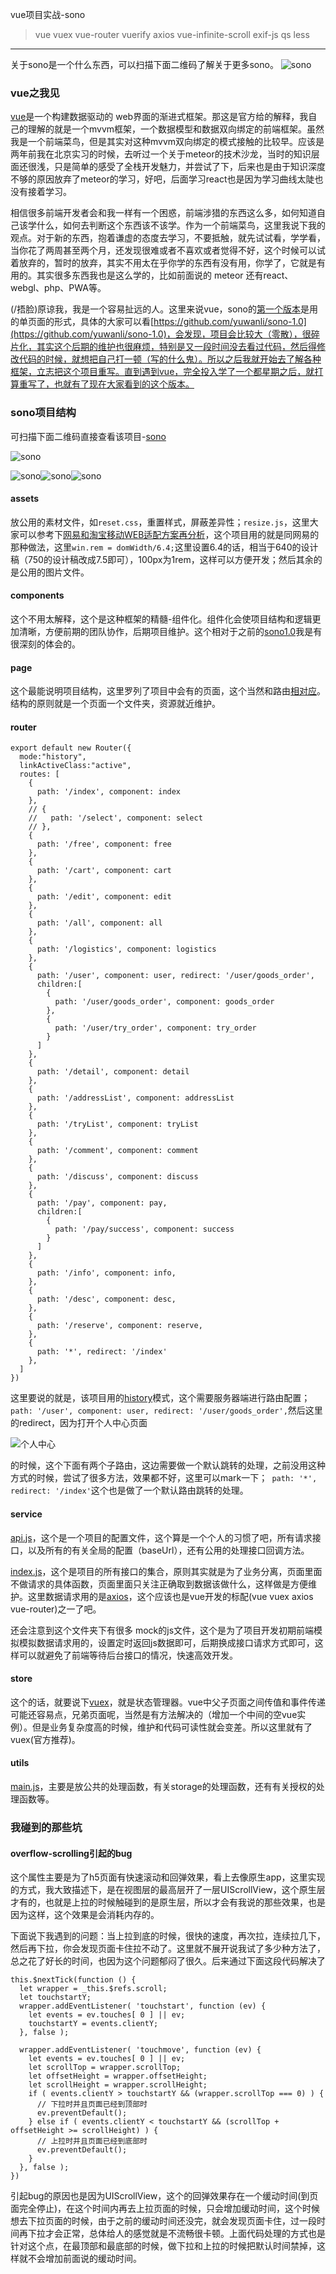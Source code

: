 vue项目实战-sono

> vue vuex vue-router vuerify axios vue-infinite-scroll exif-js qs less

--------------------

关于sono是一个什么东西，可以扫描下面二维码了解关于更多sono。
![sono](readme-images/1.jpg "sono")

### vue之我见

[vue](https://cn.vuejs.org/)是一个构建数据驱动的 web界面的渐进式框架。那这是官方给的解释，我自己的理解的就是一个mvvm框架，一个数据模型和数据双向绑定的前端框架。虽然我是一个前端菜鸟，但是其实对这种mvvm双向绑定的模式接触的比较早。应该是两年前我在北京实习的时候，去听过一个关于meteor的技术沙龙，当时的知识层面还很浅，只是简单的感受了全栈开发魅力，并尝试了下，后来也是由于知识深度不够的原因放弃了meteor的学习，好吧，后面学习react也是因为学习曲线太陡也没有接着学习。

相信很多前端开发者会和我一样有一个困惑，前端涉猎的东西这么多，如何知道自己该学什么，如何去判断这个东西该不该学。作为一个前端菜鸟，这里我说下我的观点。对于新的东西，抱着谦虚的态度去学习，不要抵触，就先试试看，学学看，当你花了两周甚至两个月，还发现很难或者不喜欢或者觉得不好，这个时候可以试着放弃的，暂时的放弃，其实不用太在乎你学的东西有没有用，你学了，它就是有用的。其实很多东西我也是这么学的，比如前面说的 meteor 还有react、webgl、php、PWA等。

(/捂脸)原谅我，我是一个容易扯远的人。这里来说vue，sono的[第一个版本](https://github.com/yuwanli/sono-1.0)是用的单页面的形式，具体的大家可以看[https://github.com/yuwanli/sono-1.0](https://github.com/yuwanli/sono-1.0)，会发现，项目会比较大（零散），很碎片化，其实这个后期的维护也很麻烦，特别是又一段时间没去看过代码，然后得修改代码的时候，就想把自己打一顿（写的什么鬼）。所以之后我就开始去了解各种框架，立志把这个项目重写。直到遇到vue，完全投入学了一个都星期之后，就打算重写了，也就有了现在大家看到的这个版本。

### sono项目结构

可扫描下面二维码直接查看该项目-[sono](http://www.sono.mobi/)

![sono](readme-images/3.png "sono")

![sono](readme-images/4.jpg "sono")![sono](readme-images/5.jpg "sono")![sono](readme-images/6.jpg "sono")

#### assets
放公用的素材文件，如`reset.css`，重置样式，屏蔽差异性；`resize.js`，这里大家可以参考下[网易和淘宝移动WEB适配方案再分析](https://zhuanlan.zhihu.com/p/25216275)，这个项目用的就是同网易的那种做法，这里`win.rem = domWidth/6.4;`这里设置6.4的话，相当于640的设计稿（750的设计稿改成7.5即可），100px为1rem，这样可以方便开发；然后其余的是公用的图片文件。

#### components
这个不用太解释，这个是这种框架的精髓-组件化。组件化会使项目结构和逻辑更加清晰，方便前期的团队协作，后期项目维护。这个相对于之前的[sono1.0](https://github.com/yuwanli/sono-1.0)我是有很深刻的体会的。

#### page
这个最能说明项目结构，这里罗列了项目中会有的页面，这个当然和路由[相对应](/src/router/index.js)。结构的原则就是一个页面一个文件夹，资源就近维护。

#### router

```
export default new Router({
  mode:"history",
  linkActiveClass:"active",
  routes: [
    {
      path: '/index', component: index
    },
    // {
    //   path: '/select', component: select
    // },
    {
      path: '/free', component: free
    },
    {
      path: '/cart', component: cart
    },
    {
      path: '/edit', component: edit
    },
    {
      path: '/all', component: all
    },
    {
      path: '/logistics', component: logistics
    },
    {
      path: '/user', component: user, redirect: '/user/goods_order',
      children:[
        {
          path: '/user/goods_order', component: goods_order
        },
        {
          path: '/user/try_order', component: try_order
        }
      ]
    },
    {
      path: '/detail', component: detail
    },
    {
      path: '/addressList', component: addressList
    },
    {
      path: '/tryList', component: tryList
    },
    {
      path: '/comment', component: comment
    },
    {
      path: '/discuss', component: discuss
    },
    {
      path: '/pay', component: pay,
      children:[
        {
          path: '/pay/success', component: success
        }
      ]
    },
    {
      path: '/info', component: info,
    },
    {
      path: '/desc', component: desc,
    },
    {
      path: '/reserve', component: reserve,
    },
    {
      path: '*', redirect: '/index'
    },
  ]
})
```

这里要说的就是，该项目用的[history](https://router.vuejs.org/zh-cn/essentia这ls/history-mode.html)模式，这个需要服务器端进行路由配置；`path: '/user', component: user, redirect: '/user/goods_order',`然后这里的redirect，因为打开个人中心页面

![个人中心](readme-images/2.png "个人中心")

的时候，这个下面有两个子路由，这边需要做一个默认跳转的处理，之前没用这种方式的时候，尝试了很多方法，效果都不好，这里可以mark一下；` path: '*', redirect: '/index'`这个也是做了一个默认路由跳转的处理。

#### service
[api.js](/src/service/api.js)，这个是一个项目的配置文件，这个算是一个个人的习惯了吧，所有请求接口，以及所有的有关全局的配置（baseUrl），还有公用的处理接口回调方法。

[index.js](/src/service/index.js)，这个是项目的所有接口的集合，原则其实就是为了业务分离，页面里面不做请求的具体函数，页面里面只关注正确取到数据该做什么，这样做是方便维护。这里数据请求用的是[axios](https://github.com/mzabriskie/axios)，这个应该也是vue开发的标配(vue vuex axios vue-router)之一了吧。

还会注意到这个文件夹下有很多 mock的js文件，这个是为了项目开发初期前端模拟模拟数据请求用的，设置定时返回js数据即可，后期换成接口请求方式即可，这样可以就避免了前端等待后台接口的情况，快速高效开发。

#### store

这个的话，就要说下[vuex](http://vuex.vuejs.org/zh-cn/intro.html)，就是状态管理器。vue中父子页面之间传值和事件传递可能还容易点，兄弟页面呢，当然是有方法解决的（增加一个中间的空vue实例）。但是业务复杂度高的时候，维护和代码可读性就会变差。所以这里就有了vuex(官方推荐)。


#### utils

[main.js](/src/utils/main.js)，主要是放公共的处理函数，有关storage的处理函数，还有有关授权的处理函数等。

### 我碰到的那些坑

#### overflow-scrolling引起的bug

这个属性主要是为了h5页面有快速滚动和回弹效果，看上去像原生app，这里实现的方式，我大致描述下，是在视图层的最高层开了一层UIScrollView，这个原生层才有的，也就是上拉的时候触碰到的是原生层，所以才会有我说的那些效果，也是因为这样，这个效果是会消耗内存的。

下面说下我遇到的问题：当上拉到底的时候，很快的速度，再次拉，连续拉几下，然后再下拉，你会发现页面卡住拉不动了。这里就不展开说我试了多少种方法了，总之花了好长的时间，也因为这个问题郁闷了很久。后来通过下面这段代码解决了

```
this.$nextTick(function () {
  let wrapper = _this.$refs.scroll;
  let touchstartY;
  wrapper.addEventListener( 'touchstart', function (ev) {
	let events = ev.touches[ 0 ] || ev;
	touchstartY = events.clientY;
  }, false );

  wrapper.addEventListener( 'touchmove', function (ev) {
	let events = ev.touches[ 0 ] || ev;
	let scrollTop = wrapper.scrollTop;
	let	offsetHeight = wrapper.offsetHeight;
	let	scrollHeight = wrapper.scrollHeight;
	if ( events.clientY > touchstartY && (wrapper.scrollTop === 0) ) {
	  // 下拉时并且页面已经到顶部时
	  ev.preventDefault();
	} else if ( events.clientY < touchstartY && (scrollTop + offsetHeight >= scrollHeight) ) {
	  // 上拉时并且页面已经到底部时
	  ev.preventDefault();
	}
  }, false );
})
```

引起bug的原因也是因为UIScrollView，这个的回弹效果存在一个缓动时间(到页面完全停止)，在这个时间内再去上拉页面的时候，只会增加缓动时间，这个时候想去下拉页面的时候，由于之前的缓动时间还没完，就会发现页面卡住，过一段时间再下拉才会正常，总体给人的感觉就是不流畅很卡顿。上面代码处理的方式也是针对这个点，在最顶部和最底部的时候，做下拉和上拉的时候把默认时间禁掉，这样就不会增加前面说的缓动时间。







